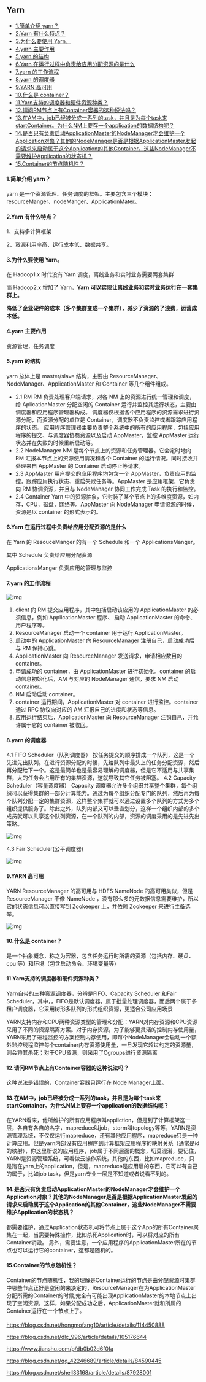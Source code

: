 ## Yarn

* [1.简单介绍 yarn？](#1简单介绍-yarn)
* [2.Yarn 有什么特点？](#2yarn-有什么特点)
* [3.为什么要使用 Yarn。](#3为什么要使用-yarn)
* [4.yarn 主要作用](#4yarn-主要作用)
* [5.yarn 的结构](#5yarn-的结构)
* [6.Yarn 在运行过程中负责给应用分配资源的是什么](#6yarn-在运行过程中负责给应用分配资源的是什么)
* [7.yarn 的工作流程](#7yarn-的工作流程)
* [8.yarn 的调度器](#8yarn-的调度器)
* [9.YARN 高可用](#9yarn-高可用)
* [10.什么是 container？](#10什么是-container)
* [11.Yarn支持的调度器和硬件资源种类？](#11yarn支持的调度器和硬件资源种类)
* [12.请问RM节点上有Container容器的这种说法吗？](#12请问rm节点上有container容器的这种说法吗)
* [13.在AM中，job已经被分成一系列的task，并且是为每个task来startContainer。为什么NM上要存一个application的数据结构呢？](#13在am中job已经被分成一系列的task并且是为每个task来startcontainer为什么nm上要存一个application的数据结构呢)
* [14.是否只有负责启动ApplicationMaster的NodeManager才会维护一个Application对象？其他的NodeManager是否是根据ApplicationMaster发起的请求来启动属于这个Application的其他Container，这些NodeManager不需要维护Application的状态机？](#14是否只有负责启动applicationmaster的nodemanager才会维护一个application对象其他的nodemanager是否是根据applicationmaster发起的请求来启动属于这个application的其他container这些nodemanager不需要维护application的状态机)
* [15.Container的节点随机性？](#15container的节点随机性)

#### 1.简单介绍 yarn？

 yarn 是一个资源管理、任务调度的框架。主要包含三个模块：resourceManger、nodeManger、ApplicationMater。

####  2.Yarn 有什么特点？

1、支持多计算框架

2、资源利用率高、运行成本低、数据共享。

#### 3.为什么要使用 Yarn。

在 Hadoop1.x 时代没有 Yarn 调度，离线业务和实时业务需要两套集群

而 Hadoop2.x 增加了 Yarn，**Yarn 可以实现让离线业务和实时业务运行在一套集群上。**

 **降低了企业硬件的成本（多个集群变成一个集群），减少了资源的了浪费，运营成本低。**

#### 4.yarn 主要作用

资源管理，任务调度

#### 5.yarn 的结构

yarn 总体上是 master/slave 结构，主要由 ResourceManager、NodeManager、ApplicationMaster 和 Container 等几个组件组成。

- 2.1 RM
  RM 负责处理客户端请求，对各 NM 上的资源进行统一管理和调度，给 AplicationMaster 分配空闲的 Container 运行并监控其运行状态，主要由调度器和应用程序管理器构成。
  调度器仅根据各个应用程序的资源需求进行资源分配，而资源分配的单位是 Container，调度器不负责监控或者跟踪应用程序的状态。
  应用程序管理器主要负责整个系统中的所有的应用程序，包括应用程序的提交、与调度器协商资源以及启动 AppMaster，监控 AppMaster 运行状态并在失败的时候重新启动等。
- 2.2 NodeManager
  NM 是每个节点上的资源和任务管理器。它会定时地向 RM 汇报本节点上的资源使用情况和各个 Container 的运行情况。同时接收并处理来自 AppMaster 的 Container 启动停止等请求。
- 2.3 AppMaster
  用户提交的应用程序均包含一个 AppMaster，负责应用的监控，跟踪应用执行状态、重启失败任务等。AppMaster 是应用框架，它负责向 RM 协调资源，并且与 NodeManager 协同工作完成 Task 的执行和监控。
- 2.4 Container
  Yarn 中的资源抽象，它封装了某个节点上的多维度资源，如内存，CPU，磁盘，网络等。AppMaster 向 NodeManager 申请资源的时候，资源是以 container 的形式表示的。

#### 6.Yarn 在运行过程中负责给应用分配资源的是什么

在 Yarn 的 ResouceManger 的有一个 Schedule 和一个 ApplicationsManger。

其中 Schedule 负责给应用分配资源

ApplicationsManger 负责应用的管理与监控

#### 7.yarn 的工作流程

![img](https://img-blog.csdnimg.cn/20200329095837385.png?x-oss-process=image/watermark,type_ZmFuZ3poZW5naGVpdGk,shadow_10,text_aHR0cHM6Ly9ibG9nLmNzZG4ubmV0L2RsY185OTY=,size_16,color_FFFFFF,t_70)

1. client 向 RM 提交应用程序，其中包括启动该应用的 ApplicationMaster 的必须信息，例如 ApplicationMaster 程序、            启动 ApplicationMaster 的命令、用户程序等。
2. ResourceManager 启动一个 container 用于运行 ApplicationMaster。
3. 启动中的 ApplicationMaster 向 ResourceManager 注册自己，启动成功后与 RM 保持心跳。
4. ApplicationMaster 向 ResourceManager 发送请求，申请相应数目的 container。
5. 申请成功的 container，由 ApplicationMaster 进行初始化。container 的启动信息初始化后，AM 与对应的 NodeManager 通信，要求 NM 启动 container。
6. NM 启动启动 container。
7. container 运行期间，ApplicationMaster 对 container 进行监控。container 通过 RPC 协议向对应的 AM 汇报自己的进度和状态等信息。
8. 应用运行结束后，ApplicationMaster 向 ResourceManager 注销自己，并允许属于它的 container 被收回。



#### 8.yarn 的调度器

4.1 FIFO Scheduler（队列调度器）
按任务提交的顺序排成一个队列，这是一个先进先出队列。在进行资源分配的时候，先给队列中最头上的任务分配资源，然后再分配给下一个。这是最简单也是最容易理解的调度器，但是它不适用与共享集群，大的任务会占用所有的集群资源，这就导致其它任务被阻塞。
4.2 Capacity Scheduler（容量调度器）
Capacity 调度器允许多个组织共享整个集群，每个组织可以获得集群的一部分计算能力。通过为每个组织分配专门的队列，然后再为每个队列分配一定的集群资源，这样整个集群就可以通过设置多个队列的方式为多个组织提供服务了。除此之外，队列内部又可以垂直划分，这样一个组织内部的多个成员就可以共享这个队列资源，在一个队列的内部，资源的调度采用的是先进先出策略。

![img](https://img-blog.csdnimg.cn/20210306182722396.png?x-oss-process=image/watermark,type_ZmFuZ3poZW5naGVpdGk,shadow_10,text_aHR0cHM6Ly9ibG9nLmNzZG4ubmV0L2hvbmdtb2ZhbmcxMA==,size_16,color_FFFFFF,t_70)





4.3 Fair Scheduler(公平调度器)

![img](https://img-blog.csdnimg.cn/20210306182732637.png)

#### 9.YARN 高可用

YARN ResourceManager 的高可用与 HDFS NameNode 的高可用类似，但是 ResourceManager 不像 NameNode ，没有那么多的元数据信息需要维护，所以它的状态信息可以直接写到 Zookeeper 上，并依赖 Zookeeper 来进行主备选举。

![img](https://img-blog.csdnimg.cn/20210312203629459.png?x-oss-process=image/watermark,type_ZmFuZ3poZW5naGVpdGk,shadow_10,text_aHR0cHM6Ly9ibG9nLmNzZG4ubmV0L2hvbmdtb2ZhbmcxMA==,size_16,color_FFFFFF,t_70)



#### 10.什么是 container？

 是一个抽象概念，称之为容器，包含任务运行时所需的资源（包括内存、硬盘、cpu 等）和环境（包含启动命令、环境变量等）



#### 11.Yarn支持的调度器和硬件资源种类？

Yarn自带的三种资源调度器，分辨是FIFO、Capacity Scheduler 和Fair Scheduler，其中，，FIFO是默认调度器，属于批量处理调度器，而后两个属于多租户调度器，它采用树形多队列的形式组织资源，更适合公司应用场景

YARN支持内存和CPU两种资源类型的管理和分配：YARN对内存资源和CPU资源采用了不同的资源隔离方案。对于内存资源，为了能够更灵活的控制内存使用量，YARN采用了进程监控的方案控制内存使用，即每个NodeManager会启动一个额外监控线程监控每个container内存资源使用量，一旦发现它超过约定的资源量，则会将其杀死；对于CPU资源，则采用了Cgroups进行资源隔离

#### 12.请问RM节点上有Container容器的这种说法吗？

这种说法是错误的，Container容器只运行在 Node Manager上面。

#### 13.在AM中，job已经被分成一系列的task，并且是为每个task来startContainer。为什么NM上要存一个application的数据结构呢？

在YARN看来，他所维护的所有应用程序叫appliction，但是到了计算框架这一层，各自有各自的名字，mapreduce叫job，storm叫topology等等，YARN是资源管理系统，不仅仅运行mapreduce，还有其他应用程序，mapreduce只是一种计算应用。但是yarn内部设有应用程序到计算框架应用程序的映射关系（通常是id的映射），你这里所说的应用程序，job属于不同层面的概念，切莫混淆，要记住，YARN是资源管理系统，可看做云操作系统，其他的东西，比如mapreduce，只是跑在yarn上的application，但是，mapreduce是应用层的东西，它可以有自己的属于，比如job task，但是yarn专业一层是不知道或者说看不到的。
#### 14.是否只有负责启动ApplicationMaster的NodeManager才会维护一个Application对象？其他的NodeManager是否是根据ApplicationMaster发起的请求来启动属于这个Application的其他Container，这些NodeManager不需要维护Application的状态机？
都需要维护，通过Application状态机可将节点上属于这个App的所有Container聚集在一起，当需要特殊操作，比如杀死Application时，可以将对应的所有Container销毁。
另外，需要注意，一个应用程序的ApplicationMaster所在的节点也可以运行它的container，这都是随机的。

#### 15.Container的节点随机性？

Container的节点随机性，我的理解是Container运行的节点是由分配资源时集群中哪些节点正好是空闲的来决定的，ResourceManager在为ApplicationMaster分配所需的Container的时候,完全有可能出现ApplicationMaster的本地节点上出现了空闲资源，这样，如果分配成功之后，ApplicationMaster就和所属的Container运行在一个节点上了。

#### 

https://blog.csdn.net/hongmofang10/article/details/114450888

https://blog.csdn.net/dlc_996/article/details/105176644

https://www.jianshu.com/p/db0b02d6f0fa

https://blog.csdn.net/qq_42246689/article/details/84590445

https://blog.csdn.net/shell33168/article/details/87928001